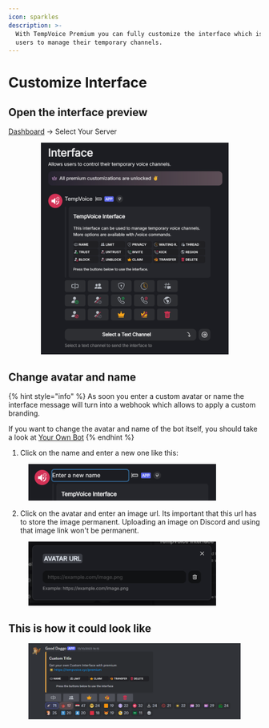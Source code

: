 ```yaml
---
icon: sparkles
description: >-
  With TempVoice Premium you can fully customize the interface which is used by
  users to manage their temporary channels.
---
```


# Customize Interface

## Open the interface preview

[Dashboard](https://tempvoice.xyz/dashboard) -> Select Your Server

<div align="center">

<figure><img src="../.gitbook/assets/image (4) (1) (1).png" alt="" width="375"><figcaption></figcaption></figure>

</div>

## Change avatar and name

{% hint style="info" %}
As soon you enter a custom avatar or name the interface message will turn into a webhook which allows to apply a custom branding.

If you want to change the avatar and name of the bot itself, you should take a look at [Your Own Bot](your-own-bot.md)
{% endhint %}

1. Click on the name and enter a new one like this:

<figure><img src="../.gitbook/assets/image (1) (1) (1) (1).png" alt="" width="375"><figcaption></figcaption></figure>

2. Click on the avatar and enter an image url. Its important that this url has to store the image permanent. Uploading an image on Discord and using that image link won't be permanent.

<figure><img src="../.gitbook/assets/image (2) (1) (1) (1).png" alt="" width="375"><figcaption></figcaption></figure>

## This is how it could look like

<figure><img src="../.gitbook/assets/image (3) (1) (1) (1).png" alt=""><figcaption></figcaption></figure>
